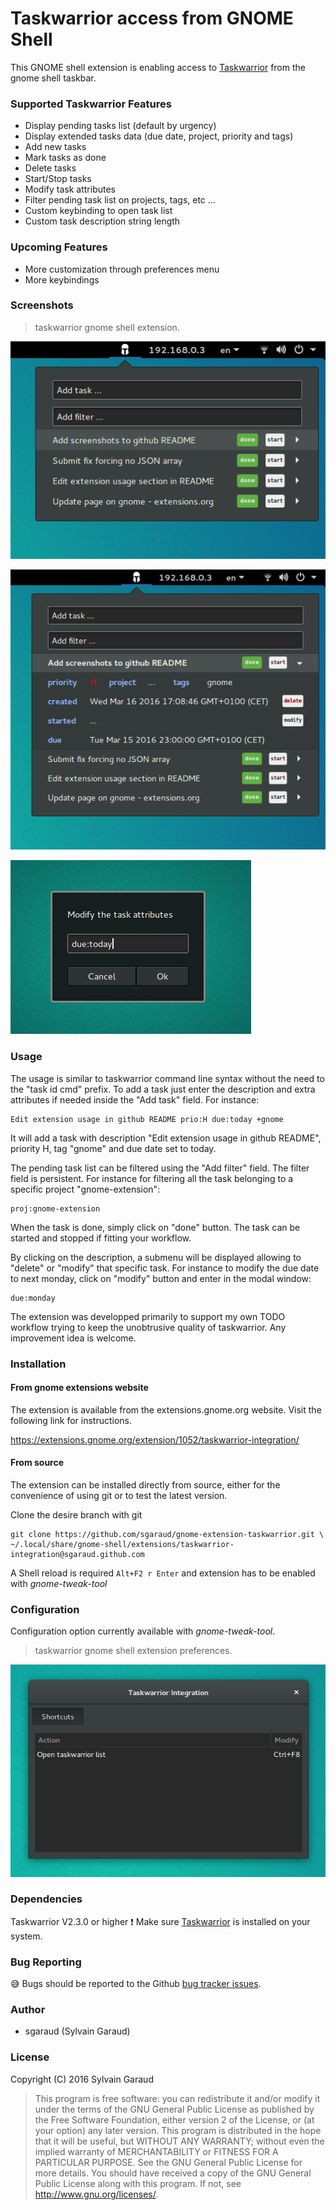 # Taskwarrior access from GNOME Shell

This GNOME shell extension is enabling access to [Taskwarrior](https://taskwarrior.org/) from the gnome shell taskbar.

### Supported Taskwarrior Features

 * Display pending tasks list (default by urgency) 
 * Display extended tasks data (due date, project, priority and tags)
 * Add new tasks
 * Mark tasks as done
 * Delete tasks
 * Start/Stop tasks
 * Modify task attributes
 * Filter pending task list on projects, tags, etc ...
 * Custom keybinding to open task list
 * Custom task description string length

### Upcoming Features

 * More customization through preferences menu
 * More keybindings

### Screenshots

> taskwarrior gnome shell extension.

![taskwarrior gnome shell extension 01](taskwarriorgnomeshell1.png?raw=true
 "taskwarrior gnome shell extension")

![taskwarrior gnome shell extension 02](taskwarriorgnomeshell2.png?raw=true
 "taskwarrior gnome shell extension")

![taskwarrior gnome shell extension 03](taskwarriorgnomeshell3.png?raw=true
 "taskwarrior gnome shell extension")

### Usage

The usage is similar to taskwarrior command line syntax without the need to the "task id cmd" prefix.
To add a task just enter the description and extra attributes if needed inside the "Add task" field.
For instance:
    
    Edit extension usage in github README prio:H due:today +gnome

It will add a task with description "Edit extension usage in github README", priority H, tag "gnome" and due date set to today.

The pending task list can be filtered using the "Add filter" field. The filter field is persistent.
For instance for filtering all the task belonging to a specific project "gnome-extension":

    proj:gnome-extension

When the task is done, simply click on "done" button. The task can be started and stopped if fitting your workflow.

By clicking on the description, a submenu will be displayed allowing to "delete" or "modify" that specific task.
For instance to modify the due date to next monday, click on "modify" button and enter in the modal window:

    due:monday

The extension was developped primarily to support my own TODO workflow trying to keep the unobtrusive quality of taskwarrior.
Any improvement idea is welcome.

### Installation

#### From gnome extensions website

The extension is available from the extensions.gnome.org website. Visit the following link for
instructions.

https://extensions.gnome.org/extension/1052/taskwarrior-integration/

#### From source

The extension can be installed directly from source,
either for the convenience of using git or to test the latest version.

Clone the desire branch with git

    git clone https://github.com/sgaraud/gnome-extension-taskwarrior.git \
    ~/.local/share/gnome-shell/extensions/taskwarrior-integration@sgaraud.github.com

A Shell reload is required <code>Alt+F2 r Enter</code> and extension
has to be enabled with *gnome-tweak-tool*
### Configuration 

Configuration option currently available with *gnome-tweak-tool*.

> taskwarrior gnome shell extension preferences.

![taskwarrior gnome shell extension preferences](taskwarriorgnomeshellprefs01.png?raw=true
 "taskwarrior gnome shell extension preferences")

### Dependencies

Taskwarrior V2.3.0 or higher :exclamation: 
Make sure [Taskwarrior](https://taskwarrior.org/download/) is installed on your system.

### Bug Reporting

:sweat_smile: Bugs should be reported to the Github [bug tracker
issues](https://github.com/sgaraud/gnome-extension-taskwarrior/issues).

### Author

  * sgaraud (Sylvain Garaud)

### License

Copyright (C) 2016 Sylvain Garaud

> This program is free software: you can redistribute it and/or modify it under the terms of the GNU General Public 
> License as published by the Free Software Foundation, either version 2 of the License, or (at your option) any later
> version.
> This program is distributed in the hope that it will be useful, but WITHOUT ANY WARRANTY; without even the implied
> warranty of MERCHANTABILITY or FITNESS FOR A PARTICULAR PURPOSE. See the GNU General Public License for more details.
> You should have received a copy of the GNU General Public License along with this program.
> If not, see http://www.gnu.org/licenses/.

